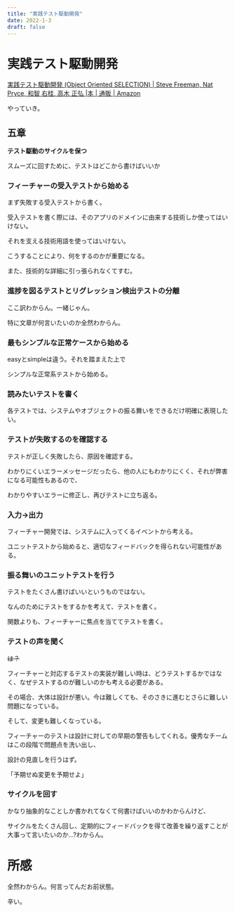 ```yaml
---
title: "実践テスト駆動開発"
date: 2022-1-3
draft: false
---
```

# 実践テスト駆動開発



[実践テスト駆動開発 (Object Oriented SELECTION) | Steve Freeman, Nat Pryce, 和智 右桂, 高木 正弘 |本 | 通販 | Amazon](https://www.amazon.co.jp/%E5%AE%9F%E8%B7%B5%E3%83%86%E3%82%B9%E3%83%88%E9%A7%86%E5%8B%95%E9%96%8B%E7%99%BA-Object-Oriented-SELECTION-Freeman/dp/4798124583)



やっていき。



## 五章



**テスト駆動のサイクルを保つ**



スムーズに回すために、テストはどこから書けばいいか



### フィーチャーの受入テストから始める



まず失敗する受入テストから書く。



受入テストを書く際には、そのアプリのドメインに由来する技術しか使ってはいけない。



それを支える技術用語を使ってはいけない。



こうすることにより、何をするのかが重要になる。



また、技術的な詳細に引っ張られなくてすむ。



### 進捗を図るテストとリグレッション検出テストの分離



ここ訳わからん。一緒じゃん。



特に文章が何言いたいのか全然わからん。



### 最もシンプルな正常ケースから始める



easyとsimpleは違う。それを踏まえた上で



シンプルな正常系テストから始める。



### 読みたいテストを書く



各テストでは、システムやオブジェクトの振る舞いをできるだけ明確に表現したい。



### テストが失敗するのを確認する



テストが正しく失敗したら、原因を確認する。



わかりにくいエラーメッセージだったら、他の人にもわかりにくく、それが弊害になる可能性もあるので、



わかりやすいエラーに修正し、再びテストに立ち返る。



### 入力->出力



フィーチャー開発では、システムに入ってくるイベントから考える。



ユニットテストから始めると、適切なフィードバックを得られない可能性がある。



### 振る舞いのユニットテストを行う



テストをたくさん書けばいいというものではない。



なんのためにテストをするかを考えて、テストを書く。



関数よりも、フィーチャーに焦点を当ててテストを書く。



### テストの声を聞く



~~は？~~



フィーチャーと対応するテストの実装が難しい時は、どうテストするかではなく、なぜテストするのが難しいのかも考える必要がある。



その場合、大体は設計が悪い。今は難しくても、そのさきに進むとさらに難しい問題になっている。



そして、変更も難しくなっている。



フィーチャーのテストは設計に対しての早期の警告もしてくれる。優秀なチームはこの段階で問題点を洗い出し、



設計の見直しを行うはず。



「予期せぬ変更を予期せよ」



### サイクルを回す



かなり抽象的なことしか書かれてなくて何書けばいいのかわからんけど、



サイクルをたくさん回し、定期的にフィードバックを得て改善を繰り返すことが大事って言いたいのか...?わからん。



# 所感



全然わからん。何言ってんだお前状態。



辛い。
